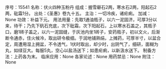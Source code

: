 序号：15541
名称：伏火四种玉粉丹
组成：握雪礜石2两，寒水石2两，阳起石2两，砒霜1分。
出处：《圣惠》卷九十五。
主治：一切冷疾，诸疟痢。
加减：None
功效：补益下元。
用法用量：先取1通油瓶子，以六一泥固济，可厚3分以来，待干；乃先下矾石充底，次下砒霜，次下阳起石，上以寒水石盖之，其瓶子口，磨1砖子盖之，以六一泥固缝，于灰池内坐1砖子，安药瓶子，初以文火，后渐断令通赤，住火候冷，取出研令极细。于润地铺熟绢，上摊药，可厚半寸，以盆合定，周遭用湿上拥盆，不令透气，1伏时取出，却少时，出阴气了，细研，面糊为丸，如绿豆大。每服5丸，空心以盐汤送下；如患疟痢，以新汲水送下。
制备方法：上药各为末。
临床应用：None
各家论述：None
用药禁忌：None
附注：None
